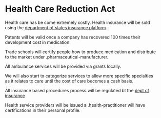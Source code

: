 # Health Care Reduction Act

Health care has be come extremely costly. Health insurance will be sold using the [department of states insurance platform](/dept-of-insurance/).

Patents will be valid once a company has recovered 100 times their development cost in medication.

Trade schools will certify people how to produce medication and distribute to the market under .pharmaceutical-manufacturer.

All ambulance services will be provided via grants locally.

We will also start to categorize services to allow more specific specialties as it relates to care until the cost of care becomes a cash basis.

All insurance based procedures process will be regulated bt the [dept of insurance](/dept-of-insurance/)

Health service providers will be issued a .health-practitioner will have certifications in their personal profile.
